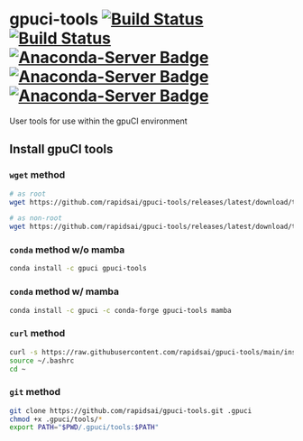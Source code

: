 # gpuci-tools [![Build Status](https://gpuci.gpuopenanalytics.com/buildStatus/icon?job=gpuci%2Fconda%2Fgpuci-tools)](https://gpuci.gpuopenanalytics.com/job/gpuci/job/conda/job/gpuci-tools/) [![Build Status](https://gpuci.gpuopenanalytics.com/buildStatus/icon?subject=build-aarch64&job=gpuci%2Fconda%2Fgpuci-tools-aarch64)](https://gpuci.gpuopenanalytics.com/job/gpuci/job/conda/job/gpuci-tools-aarch64/) [![Anaconda-Server Badge](https://anaconda.org/gpuci/gpuci-tools/badges/platforms.svg)](https://conda.anaconda.org/gpuci/gpuci-tools) [![Anaconda-Server Badge](https://anaconda.org/gpuci/gpuci-tools/badges/downloads.svg)](https://anaconda.org/gpuci/gpuci-tools) [![Anaconda-Server Badge](https://anaconda.org/gpuci/gpuci-tools/badges/installer/conda.svg)](https://conda.anaconda.org/gpuci/gpuci-tools)


User tools for use within the gpuCI environment


## Install gpuCI tools

### `wget` method
```sh
# as root
wget https://github.com/rapidsai/gpuci-tools/releases/latest/download/tools.tar.gz -O - | tar -xz -C /usr/local/bin

# as non-root
wget https://github.com/rapidsai/gpuci-tools/releases/latest/download/tools.tar.gz -O - | sudo tar -xz -C /usr/local/bin
```

### `conda` method w/o mamba
```sh
conda install -c gpuci gpuci-tools
```

### `conda` method w/ mamba
```sh
conda install -c gpuci -c conda-forge gpuci-tools mamba
```

### `curl` method
```sh
curl -s https://raw.githubusercontent.com/rapidsai/gpuci-tools/main/install.sh | bash
source ~/.bashrc
cd ~
```

### `git` method
```sh
git clone https://github.com/rapidsai/gpuci-tools.git .gpuci
chmod +x .gpuci/tools/*
export PATH="$PWD/.gpuci/tools:$PATH"
```
